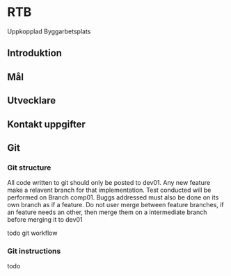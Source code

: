 # RTB
Uppkopplad Byggarbetsplats
## Introduktion

## Mål

## Utvecklare

## Kontakt uppgifter

## Git

### Git structure
All code written to git should only be posted to dev01. Any new feature make a relavent branch for that implementation. Test conducted will be performed on Branch comp01. Buggs addressed must also be done on its own branch as if a feature. Do not user merge between feature branches, if an feature needs an other, then merge them on a intermediate branch before merging it to dev01

todo git workflow

### Git instructions
todo
